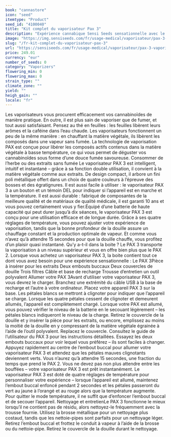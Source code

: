 ```yaml
---
book: "cannastore"
icon: "seed"
itemtype: "Product"
seed_id: "4100040"
title: "Kit complet du vaporisateur Pax 3"
description: "Expérience cannabique Sensi Seeds sensationnelle avec le PAX 3, un vaporisateur intuitif et intelligent pour la matière végétale et les extraits. Achat!"
image: "https://img.sensiseeds.com/fr/usage-medical/vaporisateur/pax-3-vaporisateur-mat-image.png"
slug: "/fr-kit-complet-du-vaporisateur-pax-3"
url: "https://sensiseeds.com/fr/usage-medical/vaporisateur/pax-3-vaporisateur-mat?a_aid=cannastore"
price: 249.01
currency: "eur"
number_of_seeds: 0
category: "Vaporizers"
flowering_min: 0
flowering_max: 0
strain_type: ""
climate_zone: ""
yield: ""
heigh_gain: ""
locale: "fr"
---
```

Les vaporisateurs vous procurent efficacement vos cannabinoïdes de manière pratique. En outre, il est plus sain de vaporiser que de fumer, et tout aussi satisfaisant. Pensez au thé en feuilles : les feuilles libèrent leurs arômes et la caféine dans l’eau chaude. Les vaporisateurs fonctionnent un peu de la même manière : en chauffant la matière végétale, ils libèrent les composés dans une vapeur sans fumée. La technologie de vaporisation PAX est conçue pour libérer les composés actifs contenus dans la matière végétale à basse température, ce qui vous permet de déguster vos cannabinoïdes sous forme d’une douce fumée savoureuse. Consommer de l’herbe ou des extraits sans fumée Le vaporisateur PAX 3 est intelligent, intuitif et instantané – grâce à sa fonction double utilisation, il convient à la matière végétale comme aux extraits. De design compact, il arbore un fini poli métallique offert dans un choix de quatre couleurs à l’épreuve des bosses et des égratignures. Il est aussi facile à utiliser : le vaporisateur PAX 3 a un bouton et un témoin DEL pour indiquer si l’appareil est en marche et la température. Il est aussi durable : fabriqué de composantes de la meilleure qualité et de matériaux de qualité médicale, il est garanti 10 ans et vous pouvez certainement vous y fier.Équipé d’une batterie de haute capacité qui peut durer jusqu’à dix séances, le vaporisateur PAX 3 est conçu pour une utilisation efficace et de longue durée. Grâce à ses quatre réglages de température, vous pouvez ajuster votre expérience de vaporisation, tandis que la bonne profondeur de la douille assure un chauffage constant et la production optimale de vapeur. Et comme vous n’avez qu’à attendre 15 secondes pour que la douille chauffe, vous profitez d’un plaisir quasi instantané. Qu’y a-t-il dans la boite ? Le PAX 3 transporte la vaporisation à un niveau supérieur et vous en offre bien plus que le PAX 2. Lorsque vous achetez un vaporisateur PAX 3, la boite contient tout ce dont vous avez besoin pour une expérience sensationnelle : Le PAX 3Pièce à insérer pour les extraits Deux embouts buccaux Deux couvercles de douille Trois filtres Câble et base de recharge Trousse d’entretien un outil polyvalent Allumer votre PAX 3Avant d’utiliser votre vaporisateur PAX 3, vous devrez le charger. Branchez une extrémité du câble USB à la base de recharge et l’autre à votre ordinateur. Placez votre appareil PAX 3 sur la base. Les pétales blancs se mettront à clignoter pour indiquer que l’appareil se charge. Lorsque les quatre pétales cessent de clignoter et demeurent allumés, l’appareil est complètement chargé. Lorsque votre PAX est allumé, vous pouvez vérifier le niveau de la batterie en le secouant légèrement – les pétales blancs indiqueront le niveau de la charge. Retirez le couvercle de la douille et y insérer la pièce pour les extraits, ou encore, emplissez au moins la moitié de la douille en y compressant de la matière végétale égrainée à l’aide de l’outil polyvalent. Replacez le couvercle. Consultez le guide de l’utilisateur du PAX 3 pour les instructions détaillées. Essayez les deux embouts buccaux pour voir lequel vous préférez – ils sont faciles à changer. Appuyez rapidement au centre de l’embout buccal pour allumer votre vaporisateur PAX 3 et attendez que les pétales mauves clignotants deviennent verts. Vous n’aurez qu’à attendre 15 secondes, une fraction du temps que prend le PAX 2. Vous ne devez pas non plus attendre entre les bouffées – votre vaporisateur PAX 3 est prêt instantanément. Le vaporisateur PAX 3 est doté de quatre réglages de température pour personnaliser votre expérience – lorsque l’appareil est allumé, maintenez l’embout buccal enfoncé pendant 2 secondes et les pétales passeront du vert au jaune à l’orangé et au rouge alors que la température augmente. Pour quitter le mode température, il ne suffit que d’enfoncer l’embout buccal et de secouer l’appareil. Nettoyage et entretienLe PAX 3 fonctionne le mieux lorsqu’il ne contient pas de résidu, alors nettoyez-le fréquemment avec la trousse fournie. Utilisez la brosse métallique pour un nettoyage plus costaud, tandis que les nettoie-pipes sont parfaits pour un nettoyage léger. Retirez l’embout buccal et frottez le conduit à vapeur à l’aide de la brosse ou du nettoie-pipe. Retirez le couvercle de la douille durant le nettoyage.
